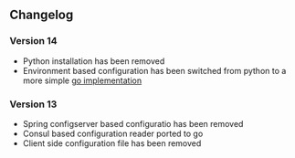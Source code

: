 
## Changelog

### Version 14

 * Python installation has been removed
 * Environment based configuration has been switched from python to a more simple [go implementation](https://github.com/elek/envtoconf)

### Version 13

 * Spring configserver based configuratio has been removed
 * Consul based configuration reader ported to go
 * Client side configuration file has been removed
